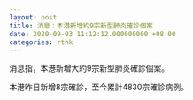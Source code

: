 ```yaml
---
layout: post
title: 消息：本港新增約9宗新型肺炎確診個案
date: 2020-09-03 11:12:12.000000000 +08:00
categories: rthk
---
```


消息指，本港新增大約9宗新型肺炎確診個案。

本港昨日新增8宗確診，至今累計4830宗確診病例。
